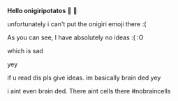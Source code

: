 __Hello onigiripotatos__
:potato:
:cheese:

unfortunately i can't put the onigiri emoji there :(

As you can see, I have absolutely no ideas
:(
:O

which is sad

yey

if u read dis pls give ideas. im basically brain ded
yey

i aint even brain ded. There aint cells there #nobraincells 

